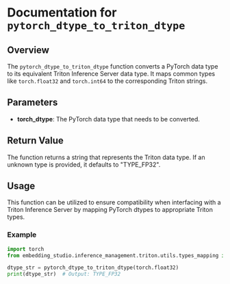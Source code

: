 # Documentation for `pytorch_dtype_to_triton_dtype`

## Overview

The `pytorch_dtype_to_triton_dtype` function converts a PyTorch data type to its equivalent Triton Inference Server data type. It maps common types like `torch.float32` and `torch.int64` to the corresponding Triton strings.

## Parameters

- **torch_dtype**: The PyTorch data type that needs to be converted.

## Return Value

The function returns a string that represents the Triton data type. If an unknown type is provided, it defaults to "TYPE_FP32".

## Usage

This function can be utilized to ensure compatibility when interfacing with a Triton Inference Server by mapping PyTorch dtypes to appropriate Triton types.

### Example

```python
import torch
from embedding_studio.inference_management.triton.utils.types_mapping import pytorch_dtype_to_triton_dtype

dtype_str = pytorch_dtype_to_triton_dtype(torch.float32)
print(dtype_str)  # Output: TYPE_FP32
```